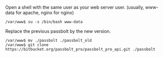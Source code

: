 Open a shell with the same user as your web server user. (usually, www-data for apache, nginx for nginx)

```shell
/var/www$ su -s /bin/bash www-data
```

Replace the previous passbolt by the new version.

```shell
/var/www$ mv ./passbolt ./passbolt_old
/var/www$ git clone https://bitbucket.org/passbolt_pro/passbolt_pro_api.git ./passbolt
```

